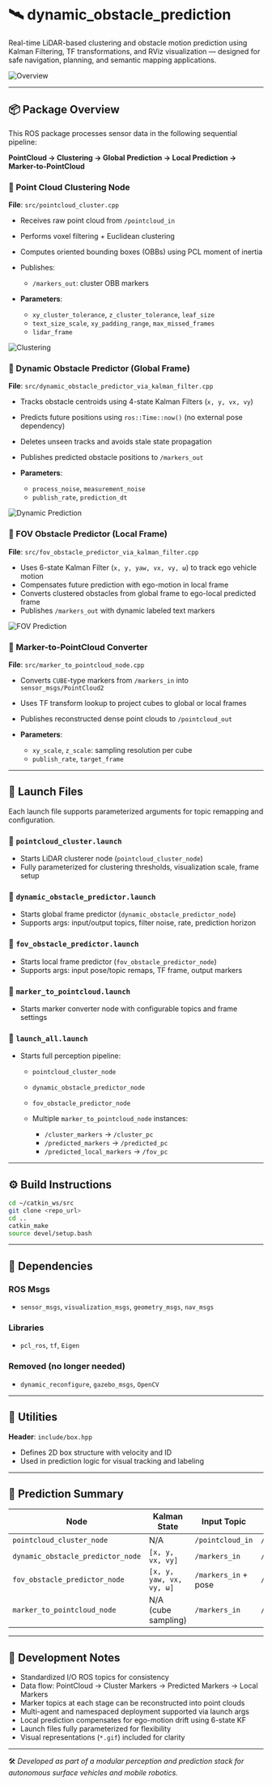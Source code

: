# 🛰️ dynamic\_obstacle\_prediction

Real-time LiDAR-based clustering and obstacle motion prediction using Kalman Filtering, TF transformations, and RViz visualization — designed for safe navigation, planning, and semantic mapping applications.

![Overview](images/all.gif)

---

## 📦 Package Overview

This ROS package processes sensor data in the following sequential pipeline:

**PointCloud → Clustering → Global Prediction → Local Prediction → Marker-to-PointCloud**

### 🔎 Point Cloud Clustering Node

**File**: `src/pointcloud_cluster.cpp`

* Receives raw point cloud from `/pointcloud_in`
* Performs voxel filtering + Euclidean clustering
* Computes oriented bounding boxes (OBBs) using PCL moment of inertia
* Publishes:

  * `/markers_out`: cluster OBB markers
* **Parameters**:

  * `xy_cluster_tolerance`, `z_cluster_tolerance`, `leaf_size`
  * `text_size_scale`, `xy_padding_range`, `max_missed_frames`
  * `lidar_frame`

![Clustering](images/cluster.gif)

### 🧠 Dynamic Obstacle Predictor (Global Frame)

**File**: `src/dynamic_obstacle_predictor_via_kalman_filter.cpp`

* Tracks obstacle centroids using 4-state Kalman Filters (`x, y, vx, vy`)
* Predicts future positions using `ros::Time::now()` (no external pose dependency)
* Deletes unseen tracks and avoids stale state propagation
* Publishes predicted obstacle positions to `/markers_out`
* **Parameters**:

  * `process_noise`, `measurement_noise`
  * `publish_rate`, `prediction_dt`

![Dynamic Prediction](images/dynamic.gif)

### 🧭 FOV Obstacle Predictor (Local Frame)

**File**: `src/fov_obstacle_predictor_via_kalman_filter.cpp`

* Uses 6-state Kalman Filter (`x, y, yaw, vx, vy, ω`) to track ego vehicle motion
* Compensates future prediction with ego-motion in local frame
* Converts clustered obstacles from global frame to ego-local predicted frame
* Publishes `/markers_out` with dynamic labeled text markers

![FOV Prediction](images/fov.gif)

### 📐 Marker-to-PointCloud Converter

**File**: `src/marker_to_pointcloud_node.cpp`

* Converts `CUBE`-type markers from `/markers_in` into `sensor_msgs/PointCloud2`
* Uses TF transform lookup to project cubes to global or local frames
* Publishes reconstructed dense point clouds to `/pointcloud_out`
* **Parameters**:

  * `xy_scale`, `z_scale`: sampling resolution per cube
  * `publish_rate`, `target_frame`

---

## 🚀 Launch Files

Each launch file supports parameterized arguments for topic remapping and configuration.

### 🔹 `pointcloud_cluster.launch`

* Starts LiDAR clusterer node (`pointcloud_cluster_node`)
* Fully parameterized for clustering thresholds, visualization scale, frame setup

### 🔹 `dynamic_obstacle_predictor.launch`

* Starts global frame predictor (`dynamic_obstacle_predictor_node`)
* Supports args: input/output topics, filter noise, rate, prediction horizon

### 🔹 `fov_obstacle_predictor.launch`

* Starts local frame predictor (`fov_obstacle_predictor_node`)
* Supports args: input pose/topic remaps, TF frame, output markers

### 🔹 `marker_to_pointcloud.launch`

* Starts marker converter node with configurable topics and frame settings

### 🔹 `launch_all.launch`

* Starts full perception pipeline:

  * `pointcloud_cluster_node`
  * `dynamic_obstacle_predictor_node`
  * `fov_obstacle_predictor_node`
  * Multiple `marker_to_pointcloud_node` instances:

    * `/cluster_markers` → `/cluster_pc`
    * `/predicted_markers` → `/predicted_pc`
    * `/predicted_local_markers` → `/fov_pc`

---

## ⚙️ Build Instructions

```bash
cd ~/catkin_ws/src
git clone <repo_url>
cd ..
catkin_make
source devel/setup.bash
```

---

## 📄 Dependencies

### ROS Msgs

* `sensor_msgs`, `visualization_msgs`, `geometry_msgs`, `nav_msgs`

### Libraries

* `pcl_ros`, `tf`, `Eigen`

### Removed (no longer needed)

* `dynamic_reconfigure`, `gazebo_msgs`, `OpenCV`

---

## 🧩 Utilities

**Header**: `include/box.hpp`

* Defines 2D box structure with velocity and ID
* Used in prediction logic for visual tracking and labeling

---

## 🧠 Prediction Summary

| Node                              | Kalman State             | Input Topic          | Output Topic      |
| --------------------------------- | ------------------------ | -------------------- | ----------------- |
| `pointcloud_cluster_node`         | N/A                      | `/pointcloud_in`     | `/markers_out`    |
| `dynamic_obstacle_predictor_node` | `[x, y, vx, vy]`         | `/markers_in`        | `/markers_out`    |
| `fov_obstacle_predictor_node`     | `[x, y, yaw, vx, vy, ω]` | `/markers_in` + pose | `/markers_out`    |
| `marker_to_pointcloud_node`       | N/A (cube sampling)      | `/markers_in`        | `/pointcloud_out` |

---

## 🧰 Development Notes

* Standardized I/O ROS topics for consistency
* Data flow: PointCloud → Cluster Markers → Predicted Markers → Local Markers
* Marker topics at each stage can be reconstructed into point clouds
* Multi-agent and namespaced deployment supported via launch args
* Local prediction compensates for ego-motion drift using 6-state KF
* Launch files fully parameterized for flexibility
* Visual representations (`*.gif`) included for clarity

---

🛠️ *Developed as part of a modular perception and prediction stack for autonomous surface vehicles and mobile robotics.*
